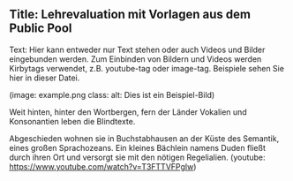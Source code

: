 Title: Lehrevaluation mit Vorlagen aus dem Public Pool
----
Text:
Hier kann entweder nur Text stehen oder auch Videos und Bilder eingebunden werden. Zum Einbinden von Bildern und Videos werden Kirbytags verwendet, z.B. youtube-tag oder image-tag. Beispiele sehen Sie hier in dieser Datei.

(image: example.png class: alt: Dies ist ein Beispiel-Bild)

Weit hinten, hinter den Wortbergen, fern der Länder Vokalien und Konsonantien leben die Blindtexte.

Abgeschieden wohnen sie in Buchstabhausen an der Küste des Semantik, eines großen Sprachozeans. Ein kleines Bächlein namens Duden fließt durch ihren Ort und versorgt sie mit den nötigen Regelialien.
(youtube:  https://www.youtube.com/watch?v=T3FTTVFPglw)
